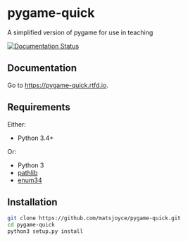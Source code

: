 # pygame-quick
A simplified version of pygame for use in teaching

[![Documentation Status](https://readthedocs.org/projects/pygame-quick/badge/?version=latest)](http://pygame-quick.readthedocs.io/en/latest/?badge=latest)

Documentation
-------------

Go to https://pygame-quick.rtfd.io.

Requirements
------------

Either:

 - Python 3.4+
 
 Or:
 
  - Python 3
  - [pathlib](https://pypi.python.org/pypi/pathlib)
  - [enum34](https://pypi.python.org/pypi/enum34)

Installation
------------

```bash
git clone https://github.com/matsjoyce/pygame-quick.git
cd pygame-quick
python3 setup.py install
```
